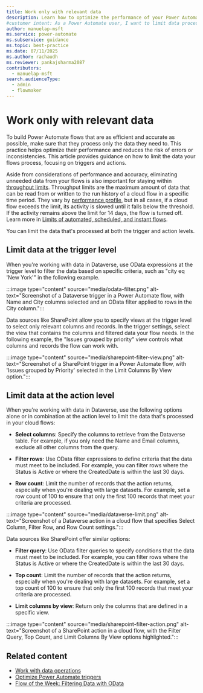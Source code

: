 ```yaml
---
title: Work only with relevant data
description: Learn how to optimize the performance of your Power Automate flows by ensuring that only necessary data is processed.
#customer intent: As a Power Automate user, I want to limit data processed in Power Automate so that I can optimize efficiency and accuracy in automated workflows.
author: manuelap-msft
ms.service: power-automate
ms.subservice: guidance
ms.topic: best-practice
ms.date: 07/11/2025
ms.author: rachaudh
ms.reviewer: pankajsharma2087
contributors: 
  - manuelap-msft
search.audienceType: 
  - admin
  - flowmaker
---
```


# Work only with relevant data

To build Power Automate flows that are as efficient and accurate as possible, make sure that they process only the data they need to. This practice helps optimize their performance and reduces the risk of errors or inconsistencies. This article provides guidance on how to limit the data your flows process, focusing on triggers and actions.

Aside from considerations of performance and accuracy, eliminating unneeded data from your flows is also important for staying within [throughput limits](../../limits-and-config.md#throughput-limits). Throughput limits are the maximum amount of data that can be read from or written to the run history of a cloud flow in a specific time period. They vary by [performance profile](../../limits-and-config.md#performance-profiles), but in all cases, if a cloud flow exceeds the limit, its activity is slowed until it falls below the threshold. If the activity remains above the limit for 14 days, the flow is turned off. Learn more in [Limits of automated, scheduled, and instant flows](../../limits-and-config.md).

You can limit the data that's processed at both the trigger and action levels.

## Limit data at the trigger level

When you're working with data in Dataverse, use OData expressions at the trigger level to filter the data based on specific criteria, such as "city eq 'New York'" in the following example.

:::image type="content" source="media/odata-filter.png" alt-text="Screenshot of a Dataverse trigger in a Power Automate flow, with Name and City columns selected and an OData filter applied to rows in the City column.":::

Data sources like SharePoint allow you to specify views at the trigger level to select only relevant columns and records. In the trigger settings, select the view that contains the columns and filtered data your flow needs. In the following example, the "Issues grouped by priority" view controls what columns and records the flow can work with.

:::image type="content" source="media/sharepoint-filter-view.png" alt-text="Screenshot of a SharePoint trigger in a Power Automate flow, with 'Issues grouped by Priority' selected in the Limit Columns By View option.":::

## Limit data at the action level

When you're working with data in Dataverse, use the following options alone or in combination at the action level to limit the data that's processed in your cloud flows:

- **Select columns**: Specify the columns to retrieve from the Dataverse table. For example, if you only need the Name and Email columns, exclude all other columns from the query.

- **Filter rows**: Use OData filter expressions to define criteria that the data must meet to be included. For example, you can filter rows where the Status is Active or where the CreatedDate is within the last 30 days.

- **Row count**: Limit the number of records that the action returns, especially when you're dealing with large datasets. For example, set a row count of 100 to ensure that only the first 100 records that meet your criteria are processed.

:::image type="content" source="media/dataverse-limit.png" alt-text="Screenshot of a Dataverse action in a cloud flow that specifies Select Column, Filter Row, and Row Count settings.":::

Data sources like SharePoint offer similar options:

- **Filter query**: Use OData filter queries to specify conditions that the data must meet to be included. For example, you can filter rows where the Status is Active or where the CreatedDate is within the last 30 days.

- **Top count**: Limit the number of records that the action returns, especially when you're dealing with large datasets. For example, set a top count of 100 to ensure that only the first 100 records that meet your criteria are processed.

- **Limit columns by view**: Return only the columns that are defined in a specific view.

:::image type="content" source="media/sharepoint-filter-action.png" alt-text="Screenshot of a SharePoint action in a cloud flow, with the Filter Query, Top Count, and Limit Columns By View options highlighted.":::

## Related content

- [Work with data operations](./use-data-operations.md)
- [Optimize Power Automate triggers](./optimize-power-automate-triggers.md)
- [Flow of the Week: Filtering Data with OData](https://www.microsoft.com/power-platform/blog/power-automate/advanced-flow-of-the-week-filtering-with-odata/)
